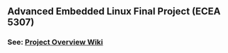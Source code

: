 ## Advanced Embedded Linux Final Project (ECEA 5307)

### See: [Project Overview Wiki](https://github.com/cu-ecen-aeld/final-project-ajdonich/wiki)